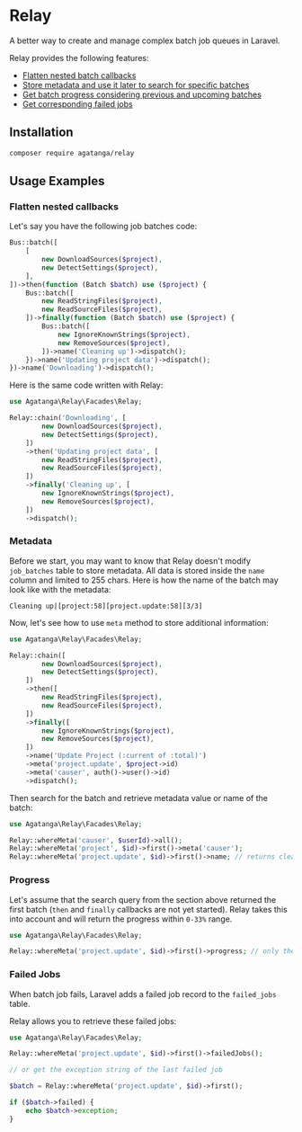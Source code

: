 # Relay

A better way to create and manage complex batch job queues in Laravel.

Relay provides the following features:

 -  [Flatten nested batch callbacks](#flatten-nested-callbacks)
 -  [Store metadata and use it later to search for specific batches](#metadata)
 -  [Get batch progress considering previous and upcoming batches](#progress)
 -  [Get corresponding failed jobs](#failed-jobs)

## Installation

```bash
composer require agatanga/relay
```

## Usage Examples

### Flatten nested callbacks

Let's say you have the following job batches code:

```php
Bus::batch([
    [
        new DownloadSources($project),
        new DetectSettings($project),
    ],
])->then(function (Batch $batch) use ($project) {
    Bus::batch([
        new ReadStringFiles($project),
        new ReadSourceFiles($project),
    ])->finally(function (Batch $batch) use ($project) {
        Bus::batch([
            new IgnoreKnownStrings($project),
            new RemoveSources($project),
        ])->name('Cleaning up')->dispatch();
    })->name('Updating project data')->dispatch();
})->name('Downloading')->dispatch();
```

Here is the same code written with Relay:

```php
use Agatanga\Relay\Facades\Relay;

Relay::chain('Downloading', [
        new DownloadSources($project),
        new DetectSettings($project),
    ])
    ->then('Updating project data', [
        new ReadStringFiles($project),
        new ReadSourceFiles($project),
    ])
    ->finally('Cleaning up', [
        new IgnoreKnownStrings($project),
        new RemoveSources($project),
    ])
    ->dispatch();
```

### Metadata

Before we start, you may want to know that Relay doesn't modify `job_batches` table
to store metadata. All data is stored inside the `name` column and limited to
255 chars. Here is how the name of the batch may look like with the metadata:

```
Cleaning up|[project:58][project.update:58][3/3]
```

Now, let's see how to use `meta` method to store additional information:

```php
use Agatanga\Relay\Facades\Relay;

Relay::chain([
        new DownloadSources($project),
        new DetectSettings($project),
    ])
    ->then([
        new ReadStringFiles($project),
        new ReadSourceFiles($project),
    ])
    ->finally([
        new IgnoreKnownStrings($project),
        new RemoveSources($project),
    ])
    ->name('Update Project (:current of :total)')
    ->meta('project.update', $project->id)
    ->meta('causer', auth()->user()->id)
    ->dispatch();
```

Then search for the batch and retrieve metadata value or name of the batch:

```php
use Agatanga\Relay\Facades\Relay;

Relay::whereMeta('causer', $userId)->all();
Relay::whereMeta('project', $id)->first()->meta('causer');
Relay::whereMeta('project.update', $id)->first()->name; // returns clean name
```

### Progress

Let's assume that the search query from the section above returned the first
batch (`then` and `finally` callbacks are not yet started). Relay takes this into
account and will return the progress within `0-33%` range.

```php
use Agatanga\Relay\Facades\Relay;

Relay::whereMeta('project.update', $id)->first()->progress; // only the last callback can return 100%
```

### Failed Jobs

When batch job fails, Laravel adds a failed job record to the `failed_jobs` table.

Relay allows you to retrieve these failed jobs:

```php
use Agatanga\Relay\Facades\Relay;

Relay::whereMeta('project.update', $id)->first()->failedJobs();

// or get the exception string of the last failed job

$batch = Relay::whereMeta('project.update', $id)->first();

if ($batch->failed) {
    echo $batch->exception;
}
```
